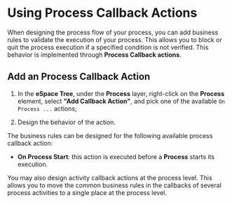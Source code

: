 # Using Process Callback Actions

When designing the process flow of your process, you can add business rules to validate the execution of your process. This allows you to block or quit the process execution if a specified condition is not verified. This behavior is implemented through **Process Callback actions**.

## Add an Process Callback Action

  1. In the **eSpace Tree**, under the **Process** layer, right-click on the **Process** element, select **"Add Callback Action"**, and pick one of the available `On Process ...` actions;
  
  2. Design the behavior of the action.

The business rules can be designed for the following available process callback action:

* **On Process Start**: this action is executed before a **Process** starts its execution.

You may also design activity callback actions at the process level. This allows you to move the common business rules in the callbacks of several process activities to a single place at the process level.
